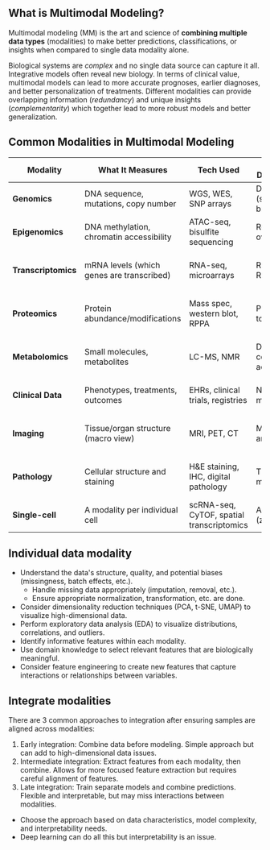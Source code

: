 ## What is Multimodal Modeling?

Multimodal modeling (MM) is the art and science of **combining multiple data types** (modalities) to make better 
predictions, classifications, or insights when compared to single data modality alone.

Biological systems are *complex* and no single data source can capture it all. Integrative models often reveal new biology. 
In terms of clinical value, multimodal models can lead to more accurate prognoses, earlier diagnoses, and better personalization of treatments.
Different modalities can provide overlapping information (*redundancy*) and unique insights (*complementarity*) which together lead to 
more robust models and better generalization.

## Common Modalities in Multimodal Modeling

| **Modality**        | **What It Measures**                         | **Tech Used**                             | **Central Dogma Step**       | **Snapshot Of**                                 | **Reliability & Caveats**                                |
| ------------------- | -------------------------------------------- | ----------------------------------------- | ---------------------------- | ----------------------------------------------- | -------------------------------------------------------- |
| **Genomics**        | DNA sequence, mutations, copy number         | WGS, WES, SNP arrays                      | DNA (starting blueprint)     | What’s *inherited* or *mutated*                 | Stable, but doesn’t reflect what’s active                |
| **Epigenomics**     | DNA methylation, chromatin accessibility     | ATAC-seq, bisulfite sequencing            | Regulatory overlay           | What’s *permitted* to be expressed              | Context-dependent; reflects cell state                   |
| **Transcriptomics** | mRNA levels (which genes are transcribed)    | RNA-seq, microarrays                      | RNA (DNA to RNA)             | What the cell *plans to do* (intention)         | Doesn’t guarantee translation into protein               |
| **Proteomics**      | Protein abundance/modifications              | Mass spec, western blot, RPPA             | Protein (RNA to Protein)     | What’s *actually being done* (action)           | Gold standard for function but harder to measure broadly |
| **Metabolomics**    | Small molecules, metabolites                 | LC-MS, NMR                                | Downstream cellular activity | Metabolic state and stress                      | Highly dynamic; varies by cell type and microenvironment |
| **Clinical Data**   | Phenotypes, treatments, outcomes             | EHRs, clinical trials, registries         | Not molecular                | Real-world outcome context                      | Varies across populations and care settings              |
| **Imaging**         | Tissue/organ structure (macro view)          | MRI, PET, CT                              | Macroscopic anatomy          | Tumor location, invasion, morphology            | Can’t see molecular drivers                              |
| **Pathology**       | Cellular structure and staining              | H&E staining, IHC, digital pathology      | Tissue-level morphology      | Cell shape, proliferation, protein localization | Qualitative but essential for diagnosis                  |
| **Single-cell**     | A modality per individual cell               | scRNA-seq, CyTOF, spatial transcriptomics | Any level (zoomed-in)        | Heterogeneity and rare cell types               | Data-rich but computationally intense                    |

## Individual data modality

- Understand the data's structure, quality, and potential biases (missingness, batch effects, etc.).
  - Handle missing data appropriately (imputation, removal, etc.).
  - Ensure appropriate normalization, transformation, etc. are done.
- Consider dimensionality reduction techniques (PCA, t-SNE, UMAP) to visualize high-dimensional data.
- Perform exploratory data analysis (EDA) to visualize distributions, correlations, and outliers.
- Identify informative features within each modality.
- Use domain knowledge to select relevant features that are biologically meaningful.
- Consider feature engineering to create new features that capture interactions or relationships between variables.

## Integrate modalities

There are 3 common approaches to integration after ensuring samples are aligned across modalities:

1. Early integration: Combine data before modeling. Simple approach but can add to high-dimensional data issues.
2. Intermediate integration: Extract features from each modality, then combine. Allows for more focused feature extraction but requires careful alignment of features.
3. Late integration: Train separate models and combine predictions. Flexible and interpretable, but may miss interactions between modalities.

- Choose the approach based on data characteristics, model complexity, and interpretability needs.
- Deep learning can do all this but interpretability is an issue.

